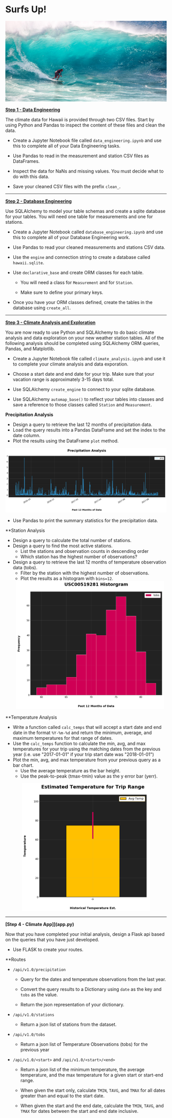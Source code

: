 <!--lint disable no-heading-punctuation-->
# Surfs Up!
<!--lint enable no-heading-punctuation-->

<img src='images/surfs-up.jpeg' />

**[Step 1 - Data Engineering](data_engineering.ipynb)**

The climate data for Hawaii is provided through two CSV files. Start by using Python and Pandas to inspect the content of these files and clean the data.

* Create a Jupyter Notebook file called `data_engineering.ipynb` and use this to complete all of your Data Engineering tasks.

* Use Pandas to read in the measurement and station CSV files as DataFrames.

* Inspect the data for NaNs and missing values. You must decide what to do with this data.

* Save your cleaned CSV files with the prefix `clean_`.

---

**[Step 2 - Database Engineering](database_engineering.ipynb)**

Use SQLAlchemy to model your table schemas and create a sqlite database for your tables. You will need one table for measurements and one for stations.

* Create a Jupyter Notebook called `database_engineering.ipynb` and use this to complete all of your Database Engineering work.

* Use Pandas to read your cleaned measurements and stations CSV data.

* Use the `engine` and connection string to create a database called `hawaii.sqlite`.

* Use `declarative_base` and create ORM classes for each table.

  * You will need a class for `Measurement` and for `Station`.

  * Make sure to define your primary keys.

* Once you have your ORM classes defined, create the tables in the database using `create_all`.

---

**[Step 3 - Climate Analysis and Exploration](climate_analysis.ipynb)**

You are now ready to use Python and SQLAlchemy to do basic climate analysis and data exploration on your new weather station tables. All of the following analysis should be completed using SQLAlchemy ORM queries, Pandas, and Matplotlib.

* Create a Jupyter Notebook file called `climate_analysis.ipynb` and use it to complete your climate analysis and data exporation.

* Choose a start date and end date for your trip. Make sure that your vacation range is approximately 3-15 days total.

* Use SQLAlchemy `create_engine` to connect to your sqlite database.

* Use SQLAlchemy `automap_base()` to reflect your tables into classes and save a reference to those classes called `Station` and `Measurement`.

**Precipitation Analysis**

* Design a query to retrieve the last 12 months of precipitation data.
* Load the query results into a Pandas DataFrame and set the index to the date column.
* Plot the results using the DataFrame `plot` method.

<center><img src='prcp_analysis.png' /></center>

* Use Pandas to print the summary statistics for the precipitation data.

**Station Analysis

* Design a query to calculate the total number of stations.
* Design a query to find the most active stations.
  * List the stations and observation counts in descending order
  * Which station has the highest number of observations?
* Design a query to retrieve the last 12 months of temperature observation data (tobs).
  * Filter by the station with the highest number of observations.
  * Plot the results as a histogram with `bins=12`.
  <center><img src='tobs_histogram.png' height="400px" /></center>

**Temperature Analysis

* Write a function called `calc_temps` that will accept a start date and end date in the format `%Y-%m-%d` and return the minimum, average, and maximum temperatures for that range of dates.
* Use the `calc_temps` function to calculate the min, avg, and max temperatures for your trip using the matching dates from the previous year (i.e. use "2017-01-01" if your trip start date was "2018-01-01")
* Plot the min, avg, and max temperature from your previous query as a bar chart.
  * Use the average temperature as the bar height.
  * Use the peak-to-peak (tmax-tmin) value as the y error bar (yerr).
<center><img src='trip_temp_avgs.png' height="400px"/></center>


---

**[Step 4 - Climate App]](app.py)**

Now that you have completed your initial analysis, design a Flask api based on the queries that you have just developed.

* Use FLASK to create your routes.

**Routes

* `/api/v1.0/precipitation`

  * Query for the dates and temperature observations from the last year.

  * Convert the query results to a Dictionary using `date` as the key and `tobs` as the value.

  * Return the json representation of your dictionary.

* `/api/v1.0/stations`

  * Return a json list of stations from the dataset.

* `/api/v1.0/tobs`

  * Return a json list of Temperature Observations (tobs) for the previous year

* `/api/v1.0/<start>` and `/api/v1.0/<start>/<end>`

  * Return a json list of the minimum temperature, the average temperature, and the max temperature for a given start or start-end range.

  * When given the start only, calculate `TMIN`, `TAVG`, and `TMAX` for all dates greater than and equal to the start date.

  * When given the start and the end date, calculate the `TMIN`, `TAVG`, and `TMAX` for dates between the start and end date inclusive.
